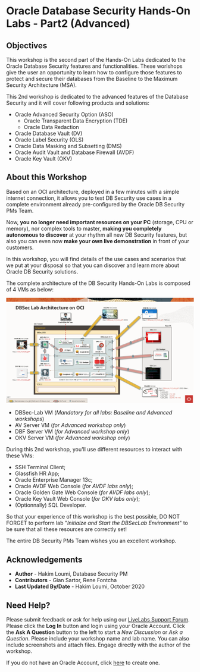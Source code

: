 # Oracle Database Security Hands-On Labs - Part2 (Advanced)

## Objectives
This workshop is the second part of the Hands-On Labs dedicated to the Oracle Database Security features and functionalities.
These worlshops give the user an opportunity to learn how to configure those features to protect and secure their databases from the Baseline to the Maximum Security Architecture (MSA).

This 2nd workshop is dedicated to the advanced features of the Database Security and it will cover following products and solutions:
- Oracle Advanced Security Option (ASO)
   - Oracle Transparent Data Encryption (TDE)
   - Oracle Data Redaction
- Oracle Database Vault (DV)
- Oracle Label Security (OLS)
- Oracle Data Masking and Subsetting (DMS)
- Oracle Audit Vault and Database Firewall (AVDF)
- Oracle Key Vault (OKV)

## About this Workshop
Based on an OCI architecture, deployed in a few minutes with a simple internet connection, it allows you to test DB Security use cases in a complete environment already pre-configured by the Oracle DB Security PMs Team.

Now, **you no longer need important resources on your PC** (storage, CPU or memory), nor complex tools to master, **making you completely autonomous to discover** at your rhythm all new DB Security features, but also you can even now **make your own live demonstration** in front of your customers.

In this workshop, you will find details of the use cases and scenarios that we put at your disposal so that you can discover and learn more about Oracle DB Security solutions.

The complete architecture of the DB Security Hands-On Labs is composed of 4 VMs as below:

![](./images/dbseclab-v3-archi.png)

- DBSec-Lab VM (*Mandatory for all labs: Baseline and Advanced workshops*)
- AV Server VM (*for Advanced workshop only*)
- DBF Server VM (*for Advanced workshop only*)
- OKV Server VM (*for Advanced workshop only*)

During this 2nd workshop, you'll use different resources to interact with these VMs:
- SSH Terminal Client;
- Glassfish HR App;
- Oracle Enterprise Manager 13c;
- Oracle AVDF Web Console (*for AVDF labs only*);
- Oracle Golden Gate Web Console (*for AVDF labs only*);
- Oracle Key Vault Web Console (*for OKV labs only*);
- (Optionnally) SQL Developer.

So that your experience of this workshop is the best possible, DO NOT FORGET to perform lab "*Initialze and Start the DBSecLab Environment*" to be sure that all these resources are correctly set!

The entire DB Security PMs Team wishes you an excellent workshop.

## Acknowledgements
- **Author** - Hakim Loumi, Database Security PM
- **Contributors** - Gian Sartor, Rene Fontcha
- **Last Updated By/Date** - Hakim Loumi, October 2020

## Need Help?
Please submit feedback or ask for help using our [LiveLabs Support Forum](https://community.oracle.com/tech/developers/categories/livelabsdiscussions). Please click the **Log In** button and login using your Oracle Account. Click the **Ask A Question** button to the left to start a *New Discussion* or *Ask a Question*.  Please include your workshop name and lab name.  You can also include screenshots and attach files.  Engage directly with the author of the workshop.

If you do not have an Oracle Account, click [here](https://profile.oracle.com/myprofile/account/create-account.jspx) to create one.
